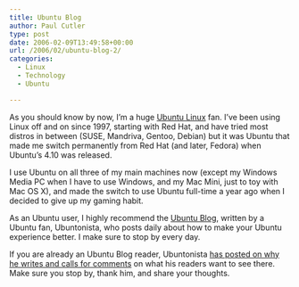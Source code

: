 ```yaml
---
title: Ubuntu Blog
author: Paul Cutler
type: post
date: 2006-02-09T13:49:58+00:00
url: /2006/02/ubuntu-blog-2/
categories:
  - Linux
  - Technology
  - Ubuntu

---
```

As you should know by now, I&#8217;m a huge [Ubuntu Linux][1] fan. I&#8217;ve been using Linux off and on since 1997, starting with Red Hat, and have tried most distros in between (SUSE, Mandriva, Gentoo, Debian) but it was Ubuntu that made me switch permanently from Red Hat (and later, Fedora) when Ubuntu&#8217;s 4.10 was released.

I use Ubuntu on all three of my main machines now (except my Windows Media PC when I have to use Windows, and my Mac Mini, just to toy with Mac OS X), and made the switch to use Ubuntu full-time a year ago when I decided to give up my gaming habit.

As an Ubuntu user, I highly recommend the [Ubuntu Blog][2], written by a Ubuntu fan, Ubuntonista, who posts daily about how to make your Ubuntu experience better. I make sure to stop by every day.

If you are already an Ubuntu Blog reader, Ubuntonista [has posted on why he writes and calls for comments][3] on what his readers want to see there. Make sure you stop by, thank him, and share your thoughts.

 [1]: http://www.ubuntu.com
 [2]: http://ubuntu.wordpress.com
 [3]: http://ubuntu.wordpress.com/2006/02/07/on-writing-here/